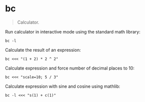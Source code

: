 bc
==

> Calculator.

Run calculator in interactive mode using the standard math library:

    bc -l

Calculate the result of an expression:

    bc <<< "(1 + 2) * 2 ^ 2"

Calculate expression and force number of decimal places to 10:

    bc <<< "scale=10; 5 / 3"

Calculate expression with sine and cosine using mathlib:

    bc -l <<< "s(1) + c(1)"
